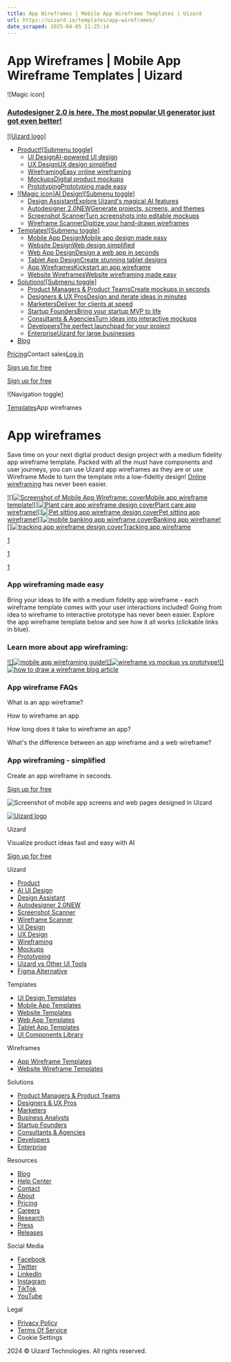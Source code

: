 ```yaml
---
title: App Wireframes | Mobile App Wireframe Templates | Uizard
url: https://uizard.io/templates/app-wireframes/
date_scraped: 2025-04-05 11:25:14
---
```


# App Wireframes | Mobile App Wireframe Templates | Uizard

![Magic icon]

### [Autodesigner 2.0 is here. The most popular UI generator just got even better!](/autodesigner/)

[![Uizard logo]](/)

  * [Product![Submenu toggle]](/product/)
    * [UI DesignAI-powered UI design](/ui-design/)
    * [UX DesignUX design simplified](/ux-design/)
    * [WireframingEasy online wireframing](/wireframing/)
    * [MockupsDigital product mockups](/mockups/)
    * [PrototypingPrototyping made easy](/prototyping/)
  * [![Magic icon]AI Design![Submenu toggle]](/ai-design/)
    * [Design AssistantExplore Uizard's magical AI features](/design-assistant/)
    * [Autodesigner 2.0NEWGenerate projects, screens, and themes](/autodesigner/)
    * [Screenshot ScannerTurn screenshots into editable mockups](/screenshot-scanner/)
    * [Wireframe ScannerDigitize your hand-drawn wireframes](/wireframe-scanner/)
  * [Templates![Submenu toggle]](/templates/)
    * [Mobile App DesignMobile app design made easy](/templates/mobile-app-templates/)
    * [Website DesignWeb design simplified](/templates/website-templates/)
    * [Web App DesignDesign a web app in seconds](/templates/web-app-templates/)
    * [Tablet App DesignCreate stunning tablet designs](/templates/tablet-templates/)
    * [App WireframesKickstart an app wireframe](/templates/app-wireframes/)
    * [Website WireframesWebsite wireframing made easy](/templates/website-wireframes/)
  * [Solutions![Submenu toggle]](/solutions/)
    * [Product Managers & Product TeamsCreate mockups in seconds](/solutions/product-managers/)
    * [Designers & UX ProsDesign and iterate ideas in minutes](/solutions/ux-professionals/)
    * [MarketersDeliver for clients at speed](/solutions/marketers/)
    * [Startup FoundersBring your startup MVP to life](/solutions/startup-founders/)
    * [Consultants & AgenciesTurn ideas into interactive mockups](/solutions/consultants/)
    * [DevelopersThe perfect launchpad for your project](/solutions/developers/)
    * [EnterpriseUizard for large businesses](/enterprise/)
  * [Blog](https://uizard.io/blog/)

[Pricing](/pricing/)Contact sales[Log in](https://app.uizard.io/login)

[Sign up for free](https://app.uizard.io/sign-up/)

[Sign up for free](https://app.uizard.io/sign-up/)

![Navigation toggle]

[Templates](/templates/)App wireframes

# App wireframes

Save time on your next digital product design project with a medium fidelity app wireframe template. Packed with all the must have components and user journeys, you can use Uizard app wireframes as they are or use Wireframe Mode to turn the template into a low-fidelity design! [Online wireframing](https://uizard.io/wireframing/) has never been easier.

[![]![Screenshot of Mobile App Wireframe: cover](/static/374442bb54264eba90063f3d4ed9e5da/a8e47/51c99fdeb46bfffd3f902cc618f5a60f7696b9b7-1440x835.png)Mobile app wireframe template](/templates/app-wireframes/app-wireframe-template/)[![]![Plant care app wireframe design cover](/static/f7954dd46b8aa5d4bc546855393a5253/a8e47/e0cce4b0462eb037a8bc7295010fb9eb82db0771-1440x835.png)Plant care app wireframe](/templates/app-wireframes/plant-care-app-wireframe/)[![]![Pet sitting app wireframe design cover](/static/8efd8968acd314459c71795106693c7d/a8e47/43a5d1d35ed41a9191dc8a4b8ee3391949e6443f-1440x835.png)Pet sitting app wireframe](/templates/app-wireframes/pet-sitting-app-wireframe/)[![]![mobile banking app wireframe cover](/static/e82dda5bc2e82348bb8edb455daa6cd3/a8e47/345ec8b13679db551cdbd68741596a196f541bab-1440x835.png)Banking app wireframe](/templates/app-wireframes/banking-app-wireframe/)[![]![tracking app wireframe design cover](/static/bfc618795049bd81d4d546e1eb4415d7/a8e47/524e0c269305f392aff2bd647b7c9784d714609c-1440x835.png)Tracking app wireframe](/templates/app-wireframes/tracking-app-wireframe/)

[1](/templates/app-wireframes/)

[1](/templates/app-wireframes/)

[1](/templates/app-wireframes/)

### App wireframing made easy

Bring your ideas to life with a medium fidelity app wireframe - each wireframe template comes with your user interactions included! Going from idea to wireframe to interactive prototype has never been easier. Explore the app wireframe template below and see how it all works (clickable links in blue).

### Learn more about app wireframing:

[![]![mobile app wireframing guide](/static/81e31b4efe010893558cbb57b5138f9a/6926a/dd3554af95aca8aa11f6113a4528caa3d5320d1b-1200x750.jpg)](https://uizard.io/blog/mobile-app-wireframing-a-step-by-step-guide/)[![]![wireframe vs mockup vs prototype](/static/93911db108b6ea4e55ea7439ac329d40/6926a/9ca4d501723d571182e307c52e7621ead7e48386-1200x750.jpg)](https://uizard.io/blog/wireframe-vs-mockup-vs-prototype/)[![]![how to draw a wireframe blog article](/static/e3ef438800f2b97271233693b50bf087/6926a/fffd35c152a8a365f6d91033395d79be8c9324b7-1200x750.jpg)](https://uizard.io/blog/how-to-draw-wireframes-in-5-simple-steps/)

### App wireframe FAQs

What is an app wireframe?

How to wireframe an app

How long does it take to wireframe an app?

What's the difference between an app wireframe and a web wireframe?

### App wireframing - simplified

Create an app wireframe in seconds.

[Sign up for free](https://app.uizard.io/sign-up/)

![Screenshot of mobile app screens and web pages designed in Uizard](/static/shoutout-image-a-b7da030efb79ca33e0f1791d0bd8c2f8.png)

[![Uizard logo](/static/uizard-logo-icon-embossed-light-mode-1e432f6090148e645236f9f3ad44d69d.png)](/)

Uizard

Visualize product ideas fast and easy with AI

[Sign up for free](https://app.uizard.io/sign-up/)

Uizard

  * [Product](/product/)
  * [AI UI Design](/ai-design/)
  * [Design Assistant](/design-assistant/)
  * [Autodesigner 2.0NEW](/autodesigner/)
  * [Screenshot Scanner](/screenshot-scanner/)
  * [Wireframe Scanner](/wireframe-scanner/)
  * [UI Design](/ui-design/)
  * [UX Design](/ux-design/)
  * [Wireframing](/wireframing/)
  * [Mockups](/mockups/)
  * [Prototyping](/prototyping/)
  * [Uizard vs Other UI Tools](/uizard-vs-design-tools/)
  * [Figma Alternative](/figma-alternative/)

Templates

  * [UI Design Templates](https://uizard.io/templates/)
  * [Mobile App Templates](https://uizard.io/templates/mobile-app-templates/)
  * [Website Templates](https://uizard.io/templates/website-templates/)
  * [Web App Templates](https://uizard.io/templates/web-app-templates/)
  * [Tablet App Templates](https://uizard.io/templates/tablet-templates/)
  * [UI Components Library](https://uizard.io/templates/component-templates/)

Wireframes

  * [App Wireframe Templates](/templates/app-wireframes/)
  * [Website Wireframe Templates](/templates/website-wireframes/)

Solutions

  * [Product Managers & Product Teams](/solutions/product-managers/)
  * [Designers & UX Pros](/solutions/ux-professionals/)
  * [Marketers](/solutions/marketers/)
  * [Business Analysts](/solutions/business-analysts/)
  * [Startup Founders](/solutions/startup-founders/)
  * [Consultants & Agencies](/solutions/consultants/)
  * [Developers](/solutions/developers/)
  * [Enterprise](/enterprise/)

Resources

  * [Blog](/blog/)
  * [Help Center](https://support.uizard.io/en/)
  * [Contact](/contact/)
  * [About](/about/)
  * [Pricing](/pricing/)
  * [Careers](/careers/)
  * [Research](/research/)
  * [Press](/press/)
  * [Releases](https://updates.uizard.io/)

Social Media

  * [Facebook](https://www.facebook.com/uizard.io/)
  * [Twitter](https://twitter.com/uizard/)
  * [LinkedIn](https://www.linkedin.com/company/uizard/)
  * [Instagram](https://www.instagram.com/uizard/)
  * [TikTok](https://www.tiktok.com/@uizardio/)
  * [YouTube](https://www.youtube.com/@uizardio/)

Legal

  * [Privacy Policy](/privacy/)
  * [Terms Of Service](/terms-of-service/)
  * Cookie Settings

2024 © Uizard Technologies. All rights reserved.
